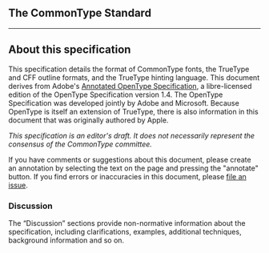 <div xmlns="http://www.w3.org/1999/xhtml" class="article"><div class="titlepage"><div><div><h2 class="title"><a name="idm62732756624"></a>The CommonType Standard</h2></div></div><hr/></div><div class="section"><div class="titlepage"><div><div><h2 class="title" style="clear: both"><a name="section.about"></a>About this specification</h2></div></div></div><div role="specification" class="section"><div class="titlepage"/><p>This specification details the format of CommonType fonts,
          the TrueType and CFF outline formats, and the TrueType
          hinting language. This document derives from Adobe's
          <a class="link" href="https://github.com/adobe-type-tools/aots" target="_top">Annotated
          OpenType Specification</a>, a libre-licensed edition of the
          OpenType Specification version 1.4. The OpenType Specification was
          developed jointly by Adobe and Microsoft. Because OpenType is
          itself an extension of TrueType, there is also information in
          this document that was originally authored by Apple.</p><p class="remark"><em><span class="remark">
          <p>This specification is an editor's draft. It does not
          necessarily represent the consensus of the CommonType committee.
          </p>
    </span></em></p><p>If you have comments or suggestions about this document,
          please create an annotation by selecting the text on the page and
          pressing the "annotate" button. If you find errors or inaccuracies
          in this document, please <a class="link" href="https://github.com/commontype-standard/commontype-standard.github.io/issues/new" target="_top">file
          an issue</a>.</p></div><div role="discussion" class="section"><div class="titlepage"><div><div><h3 class="title"><a name="section.1.2"></a>Discussion</h3></div></div></div><p>The “Discussion” sections provide non-normative information about
           the specification, including clarifications, examples, additional
           techniques, background information and so on.</p></div></div></div>